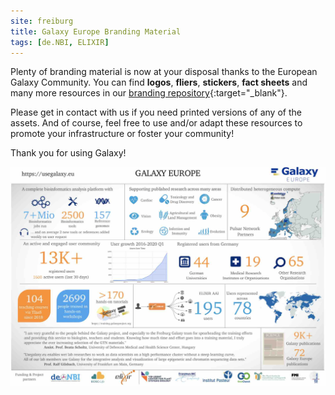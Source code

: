 ```yaml
---
site: freiburg
title: Galaxy Europe Branding Material
tags: [de.NBI, ELIXIR]
---
```


Plenty of branding material is now at your disposal thanks to the  European Galaxy Community.
You can find **logos**, **fliers**, **stickers**, **fact sheets** and many more resources in
our [branding repository](https://github.com/usegalaxy-eu/branding){:target="_blank"}. 

Please get in contact with us if you need printed versions of any of the assets.
And of course, feel free to use and/or adapt these resources to promote your infrastructure or foster your community! 

Thank you for using Galaxy!

![Factsheet](/assets/media/fact_sheet.jpg)
